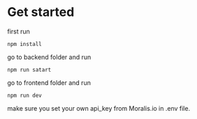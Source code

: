 # Get started
first run 
```
npm install
```
go to backend folder and run 
```
npm run satart
```
go to frontend folder and run
```
npm run dev
```

make sure you set your own api_key from Moralis.io in .env file.

